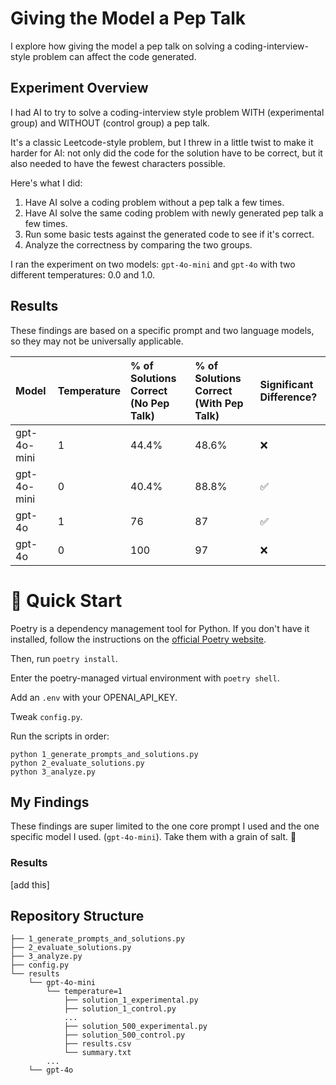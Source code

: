 # Giving the Model a Pep Talk

I explore how giving the model a pep talk on solving a coding-interview-style problem can affect the code generated.

## Experiment Overview

I had AI to try to solve a coding-interview style problem WITH (experimental group) and WITHOUT (control group) a pep talk. 

It's a classic Leetcode-style problem, but I threw in a little twist to make it harder for AI: not only did the code for the solution have to be correct, but it also needed to have the fewest characters possible.

Here's what I did:

1. Have AI solve a coding problem without a pep talk a few times.
1. Have AI solve the same coding problem with newly generated pep talk a few times.
1. Run some basic tests against the generated code to see if it's correct.
1. Analyze the correctness by comparing the two groups.

I ran the experiment on two models: `gpt-4o-mini` and `gpt-4o` with two different temperatures: 0.0 and 1.0.

## Results

These findings are based on a specific prompt and two language models, so they may not be universally applicable.

|Model|Temperature| % of Solutions Correct (No Pep Talk) | % of Solutions Correct (With Pep Talk) |Significant Difference?|
|:---|:---|:---|:---|:---|
|gpt-4o-mini|1|44.4%|48.6%|❌|
|gpt-4o-mini|0|40.4%|88.8%|✅|
|gpt-4o|1|76|87|✅|
|gpt-4o|0|100|97|❌|

# 🚀 Quick Start

Poetry is a dependency management tool for Python. If you don't have it installed, follow the instructions on the [official Poetry website](https://python-poetry.org/docs/#installation).

Then, run `poetry install`.

Enter the poetry-managed virtual environment with `poetry shell`.

Add an `.env` with your OPENAI_API_KEY.

Tweak `config.py`.

Run the scripts in order:

```
python 1_generate_prompts_and_solutions.py
python 2_evaluate_solutions.py
python 3_analyze.py
```

## My Findings

These findings are super limited to the one core prompt I used and the one specific model I used. (`gpt-4o-mini`). Take them with a grain of salt. 🤏

### Results

[add this]



## Repository Structure

```
├── 1_generate_prompts_and_solutions.py
├── 2_evaluate_solutions.py
├── 3_analyze.py
├── config.py
└── results
    └── gpt-4o-mini
        └── temperature=1
            ├── solution_1_experimental.py
            ├── solution_1_control.py
            ...
            ├── solution_500_experimental.py
            ├── solution_500_control.py
            ├── results.csv
            └── summary.txt
        ...   
    └── gpt-4o
```
